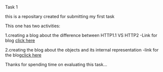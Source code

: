 Task 1

this is a repositary created for submitting my first task

This one has two activities:

1.creating a blog about the difference between HTTP1.1 VS HTTP2
-Link for blog [click here](https://github.com/bharanishanmugavel/Difference-between-HTTP1-VS-HTTP2.git)

2.creating the blog about the objects and its internal representation
-link for the blog[click here](https://github.com/bharanishanmugavel/Objects-and-its-internal-representation-im-js.git)

Thanks for spending time on evaluating this task...
